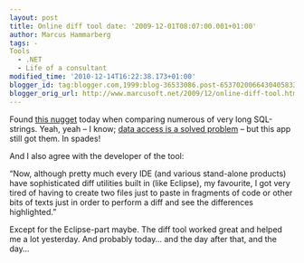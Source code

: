 ```yaml
---
layout: post
title: Online diff tool date: '2009-12-01T08:07:00.001+01:00'
author: Marcus Hammarberg
tags: -
Tools
  - .NET
  - Life of a consultant
modified_time: '2010-12-14T16:22:38.173+01:00'
blogger_id: tag:blogger.com,1999:blog-36533086.post-6537020066430405833
blogger_orig_url: http://www.marcusoft.net/2009/12/online-diff-tool.html
---
```



Found
<a href="http://www.quickdiff.com/" target="_blank">this nugget</a>
today when comparing numerous of very long SQL-strings. Yeah, yeah – I
know;
<a href="https://www.hibernate.org/343.html" target="_blank">data access
is a solved problem</a> – but this app still got them. In spades!

And I also agree with the developer of the tool:

“Now, although pretty much every IDE (and various stand-alone products)
have sophisticated diff utilities built in (like Eclipse), my favourite,
I got very tired of having to create two files just to paste in
fragments of code or other bits of texts just in order to perform a diff
and see the differences highlighted.”

Except for the Eclipse-part maybe. The diff tool worked great and helped
me a lot yesterday. And probably today… and the day after that, and the
day…
